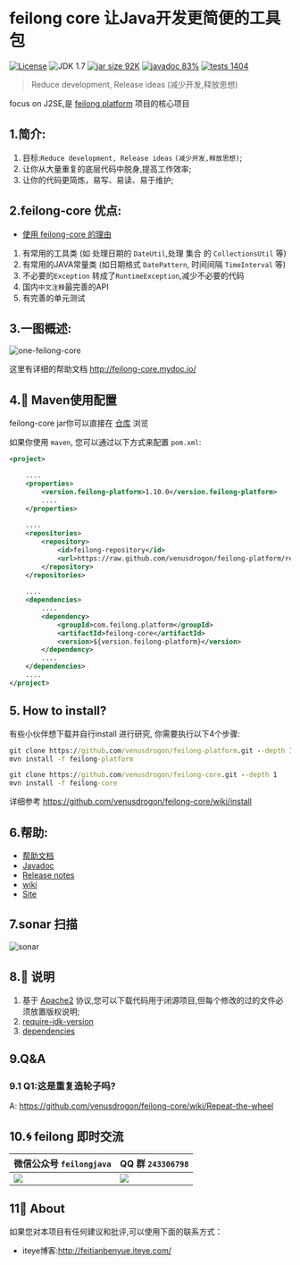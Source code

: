 feilong core 让Java开发更简便的工具包
================

[![License](http://img.shields.io/:license-apache-blue.svg)](http://www.apache.org/licenses/LICENSE-2.0.html)
![JDK 1.7](https://img.shields.io/badge/JDK-1.7-green.svg "JDK 1.7")
[![jar size 92K](https://img.shields.io/badge/size-92K-green.svg "size 92K")](https://github.com/venusdrogon/feilong-platform/tree/repository/com/feilong/platform/feilong-core/1.10.0)
[![javadoc 83%](http://progressed.io/bar/83?title=javadoc "javadoc 83%")](http://venusdrogon.github.io/feilong-platform/javadocs/feilong-core/) 
[![tests 1404](https://img.shields.io/badge/tests-1404%20%2F%201404-green.svg "tests 1404")](https://github.com/venusdrogon/feilong-core/tree/master/src/test/java/com/feilong/core) 

> Reduce development, Release ideas (减少开发,释放思想)

focus on J2SE,是 [feilong platform](https://github.com/venusdrogon/feilong-platform) 项目的核心项目

## 1.简介:

1. 目标:`Reduce development, Release ideas` `(减少开发,释放思想)`;
1. 让你从大量重复的底层代码中脱身,提高工作效率;
1. 让你的代码更简炼，易写、易读、易于维护;

## 2.feilong-core 优点:

- [使用 feilong-core 的理由](https://github.com/venusdrogon/feilong-core/wiki/Reasons-for-use-feilong-core) 

1.  有常用的工具类 (如 处理日期的 `DateUtil`,处理 集合 的 `CollectionsUtil` 等)
1.	有常用的JAVA常量类 (如日期格式 `DatePattern`, 时间间隔 `TimeInterval` 等)
1.	不必要的`Exception` 转成了`RuntimeException`,减少不必要的代码
1.  国内`中文注释`最完善的API
1.  有完善的单元测试

## 3.一图概述:

![one-feilong-core](http://venusdrogon.github.io/feilong-platform/mysource/one-feilong-core.png) 

这里有详细的帮助文档 http://feilong-core.mydoc.io/


## 4.:dragon: Maven使用配置

feilong-core jar你可以直接在 [仓库](https://github.com/venusdrogon/feilong-platform/tree/repository/com/feilong/platform/feilong-core "仓库") 浏览 

如果你使用 `maven`, 您可以通过以下方式来配置 `pom.xml`:

```XML
<project>

	....
	<properties>
		<version.feilong-platform>1.10.0</version.feilong-platform>
		....
	</properties>
	
	....
	<repositories>
		<repository>
			<id>feilong-repository</id>
			<url>https://raw.github.com/venusdrogon/feilong-platform/repository</url>
		</repository>
	</repositories>
	
	....
	<dependencies>
		....
		<dependency>
			<groupId>com.feilong.platform</groupId>
			<artifactId>feilong-core</artifactId>
			<version>${version.feilong-platform}</version>
		</dependency>
		....
	</dependencies>
	....
</project>
```

## 5. How to install?

有些小伙伴想下载并自行install 进行研究, 你需要执行以下4个步骤:

```bat
git clone https://github.com/venusdrogon/feilong-platform.git --depth 1
mvn install -f feilong-platform

git clone https://github.com/venusdrogon/feilong-core.git --depth 1
mvn install -f feilong-core
```

详细参考 https://github.com/venusdrogon/feilong-core/wiki/install

## 6.帮助:

- [帮助文档](http://feilong-core.mydoc.io/) 
- [Javadoc](http://venusdrogon.github.io/feilong-platform/javadocs/feilong-core/) 
- [Release notes](http://venusdrogon.github.io/feilong-platform/releasenotes/feilong-core/) 
- [wiki](https://github.com/venusdrogon/feilong-core/wiki) 
- [Site](http://venusdrogon.github.io/feilong-platform/site/feilong-core/) 

## 7.sonar 扫描

![sonar](http://venusdrogon.github.io/feilong-platform/mysource/sonar/feilong-core.png) 

## 8.:memo: 说明

1. 基于 [Apache2](https://www.apache.org/licenses/LICENSE-2.0) 协议,您可以下载代码用于闭源项目,但每个修改的过的文件必须放置版权说明;
1. [require-jdk-version](https://github.com/venusdrogon/feilong-core/wiki/require-jdk-version)
1. [dependencies](https://github.com/venusdrogon/feilong-core/wiki/dependencies)

## 9.Q&A

### 9.1 Q1:这是重复造轮子吗?

A: https://github.com/venusdrogon/feilong-core/wiki/Repeat-the-wheel

## 10.:cyclone: feilong 即时交流

微信公众号 `feilongjava`							|QQ 群 `243306798`
:---- 										|:---------
 ![](http://i.imgur.com/hM83Xv9.jpg)		|![](http://i.imgur.com/cIfglCa.png)

## 11:panda_face: About

如果您对本项目有任何建议和批评,可以使用下面的联系方式：

* iteye博客:http://feitianbenyue.iteye.com/